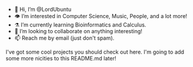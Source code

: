 - 🤝 Hi, I’m @LordUbuntu
- 👁️ I’m interested in Computer Science, Music, People, and a lot more!
- ⚗️ I’m currently learning Bioinformatics and Calculus.
- 🔩 I’m looking to collaborate on anything interesting!
- 📫 Reach me by email (just don't spam).

I've got some cool projects you should check out here. I'm going to add some more nicities to this README.md later!


<!---
LordUbuntu/LordUbuntu is a ✨ special ✨ repository because its `README.md` (this file) appears on your GitHub profile.
You can click the Preview link to take a look at your changes.
--->
